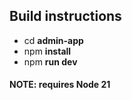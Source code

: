## Build instructions 

- cd **admin-app**
- npm **install** 
- npm **run dev**

#### **NOTE:** requires Node 21 
